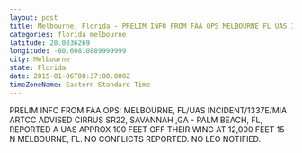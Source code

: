 ```yaml
---
layout: post
title: Melbourne, Florida - PRELIM INFO FROM FAA OPS MELBOURNE FL UAS INCIDENT 1337E MIA ARTCC ADVISED CIRRUS SR22
categories: florida melbourne
latitude: 28.0836269
longitude: -80.60810889999999
city: Melbourne
state: Florida
date: 2015-01-06T08:37:00.000Z
timeZoneName: Eastern Standard Time
---
```


PRELIM INFO FROM FAA OPS: MELBOURNE, FL/UAS INCIDENT/1337E/MIA ARTCC ADVISED CIRRUS  SR22, SAVANNAH ,GA - PALM BEACH, FL, REPORTED A UAS APPROX 100 FEET OFF THEIR WING AT 12,000 FEET 15 N MELBOURNE, FL. NO CONFLICTS REPORTED.  NO LEO NOTIFIED.